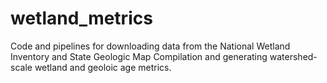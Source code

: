 # wetland_metrics
Code and pipelines for downloading data from the National Wetland Inventory and State Geologic Map Compilation and generating watershed-scale wetland and geoloic age metrics.
